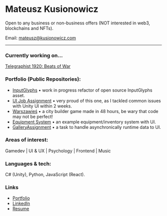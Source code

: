 # Mateusz Kusionowicz 

Open to any business or non-business offers (NOT interested in web3, blockchains and NFTs). 

Email: mateusz@kusionowicz.com

---

### Currently working on...
[Telegraphist 1920: Beats of War](https://telegraphist1920.com)

### Portfolio (Public Repositories):
- [InputGlyphs](https://github.com/eviltwo/InputGlyphs/compare/main...TheMatiaz0:InputGlyphs:code-refactor?expand=1) • work in progress refactor of open source InputGlyphs asset.
- [UI Job Assignment](https://github.com/TheMatiaz0/UI-Programmer-Job-Assignment) • very proud of this one, as I tackled common issues with Unity UI within 2 weeks.
- [Warszawieś](https://github.com/TheMatiaz0/crpk2024) • a city builder game made in 48 hours, be wary that code may not be perfect!
- [Equipment System](https://github.com/TheMatiaz0/Equipment-System) • an example equipment/inventory system with UI.
- [GalleryAssignment](https://github.com/TheMatiaz0/GalleryAssignment) • a task to handle asynchronically runtime data to UI.

### Areas of interest:
Gamedev | UI & UX | Psychology | Frontend | Music

### Languages & tech:
C# (Unity), Python, JavaScript (React).

### Links
- [Portfolio](https://kusionowicz.com)
- [LinkedIn](https://www.linkedin.com/in/mateusz-kusionowicz)
- [Resume](https://thematiaz0.github.io/Mateusz%20Kusionowicz%20-%20Resume.pdf)

